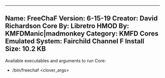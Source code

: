 -----------------------
Name: FreeChaF
Version: 6-15-19
Creator: David Richardson
Core By: Libretro
HMOD By: KMFDManic|madmonkey
Category: KMFD Cores
Emulated System: Fairchild Channel F
Install Size: 10.2 KB
-----------------------
Available executables and arguments to run Core:
- /bin/freechaf <rom> <clover_args>
